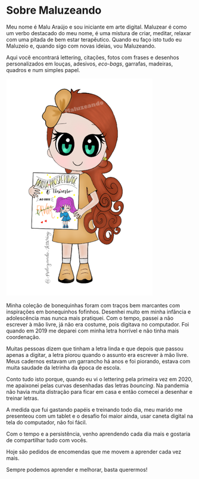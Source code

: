# Sobre Maluzeando

Meu nome é Malu Araújo e sou iniciante em arte digital. Maluzear é como um verbo destacado do meu nome, é uma mistura de criar, meditar, relaxar com uma pitada de bem estar terapêutico. Quando eu faço isto tudo eu Maluzeio e, quando sigo com novas ideias, vou Maluzeando.

Aqui você encontrará lettering, citações, fotos com frases e desenhos personalizados em louças, adesivos, *eco-bags*, garrafas, madeiras, quadros e num simples papel.

![About](/images/about.png)

Minha coleção de bonequinhas foram com traços bem marcantes com inspirações em bonequinhos fofinhos. Desenhei muito em minha infância e adolescência mas nunca mais pratiquei. Com o tempo, passei a não escrever à mão livre, já não era costume, pois digitava no computador. Foi quando em 2019 me deparei com minha letra horrível e não tinha mais coordenação.

Muitas pessoas dizem que tinham a letra linda e que depois que passou apenas a digitar, a letra piorou quando o assunto era escrever à mão livre. Meus cadernos estavam um garrancho há anos e foi piorando, estava com muita saudade da letrinha da época de escola. 

Conto tudo isto porque, quando eu vi o lettering pela primeira vez em 2020, me apaixonei pelas curvas desenhadas das letras *bouncing*. Na pandemia não havia muita distração para ficar em casa e então comecei a desenhar e treinar letras.

A medida que fui gastando papéis e treinando todo dia, meu marido me presenteou com um tablet e o desafio foi maior ainda, usar caneta digital na tela do computador, não foi fácil.
 
Com o tempo e a persistência, venho aprendendo cada dia mais e gostaria de compartilhar tudo com vocês.

Hoje são pedidos de encomendas que me movem a aprender cada vez mais. 

Sempre podemos aprender e melhorar, basta querermos!
